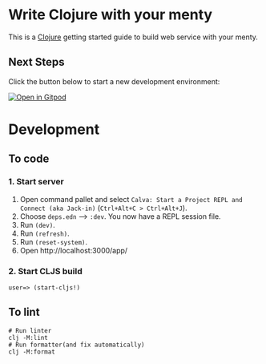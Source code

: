 # Write Clojure with your menty

This is a [Clojure](https://clojure.org/) getting started guide to build web service with your menty.

## Next Steps

Click the button below to start a new development environment:

[![Open in Gitpod](https://gitpod.io/button/open-in-gitpod.svg)](https://gitpod.io/#https://github.com/blackawa/write-clojure-with-your-menty)

# Development

## To code

### 1. Start server

1. Open command pallet and select `Calva: Start a Project REPL and Connect (aka Jack-in)` (`Ctrl+Alt+C > Ctrl+Alt+J`).
1. Choose `deps.edn` --> `:dev`. You now have a REPL session file.
1. Run `(dev)`.
1. Run `(refresh)`.
1. Run `(reset-system)`.
1. Open http://localhost:3000/app/

### 2. Start CLJS build

    user=> (start-cljs!)

## To lint

    # Run linter
    clj -M:lint
    # Run formatter(and fix automatically)
    clj -M:format
